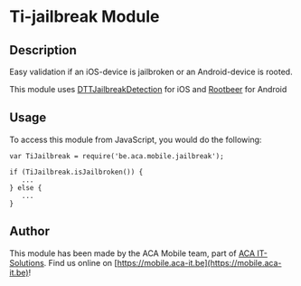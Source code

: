 # Ti-jailbreak Module

## Description

Easy validation if an iOS-device is jailbroken or an Android-device is rooted.

This module uses [DTTJailbreakDetection](https://github.com/thii/DTTJailbreakDetection) for iOS and [Rootbeer](https://github.com/scottyab/rootbeer) for Android

## Usage

To access this module from JavaScript, you would do the following:
```
var TiJailbreak = require('be.aca.mobile.jailbreak');

if (TiJailbreak.isJailbroken()) {
   ...
} else {
   ...
}
```
## Author

This module has been made by the ACA Mobile team, part of [ACA IT-Solutions](https://www.aca-it.be). 
Find us online on [https://mobile.aca-it.be](https://mobile.aca-it.be)!
